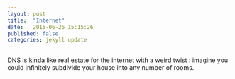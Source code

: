 ```yaml
---
layout: post
title:  "Internet"
date:   2015-06-26 15:15:26
published: false
categories: jekyll update
---
```


DNS is kinda like real estate for the internet with a weird twist : imagine you could infinitely subdivide your house into any number of rooms.
